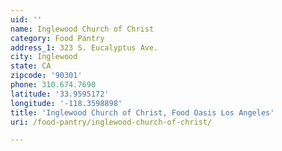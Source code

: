 ```yaml
---
uid: ''
name: Inglewood Church of Christ
category: Food Pantry
address_1: 323 S. Eucalyptus Ave.
city: Inglewood
state: CA
zipcode: '90301'
phone: 310.674.7690
latitude: '33.9595172'
longitude: '-118.3598898'
title: 'Inglewood Church of Christ, Food Oasis Los Angeles'
uri: /food-pantry/inglewood-church-of-christ/

---
```

